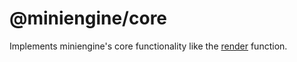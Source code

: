 # @miniengine/core

Implements miniengine's core functionality like the [render](/functions/_miniengine_core.render.html) function.